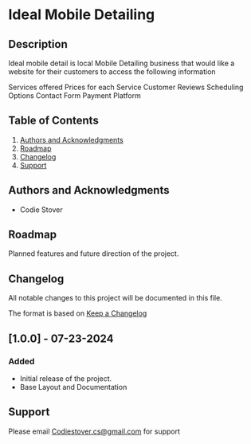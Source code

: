 # Ideal Mobile Detailing

## Description

Ideal mobile detail is local Mobile Detailing business that would like a website for their customers to access the following information

Services offered
Prices for each Service
Customer Reviews
Scheduling Options
Contact Form
Payment Platform

## Table of Contents

1. [Authors and Acknowledgments](#authors-and-acknowledgments)
2. [Roadmap](#roadmap)
3. [Changelog](#changelog)
4. [Support](#support)

## Authors and Acknowledgments

- Codie Stover

## Roadmap

Planned features and future direction of the project.

## Changelog

All notable changes to this project will be documented in this file.

The format is based on [Keep a Changelog](https://keepachangelog.com/en/1.0.0/)

## [1.0.0] - 07-23-2024

### Added

- Initial release of the project.
- Base Layout and Documentation

## Support

Please email Codiestover.cs@gmail.com for support

